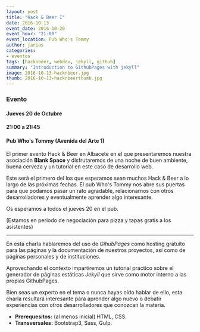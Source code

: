 ```yaml
---
layout: post
title: "Hack & Beer I"
date: 2016-10-13
event_date: 2016-10-20
event_hour: "21:00"
event_location: Pub Who's Tommy
author: jarias
categories:
- eventos
tags: [hacknbeer, webdev, jekyll, github]
summary: "Introduction to GithubPages with jekyll"
image: 2016-10-13-hacknbeer.jpg
thumb: 2016-10-13-hacknbeerthumb.jpg
---
```


### Evento

#### Jueves 20 de Octubre
#### 21:00 a 21:45
#### Pub Who's Tommy (Avenida del Arte 1)

El primer evento Hack & Beer en Albacete en el que presentaremos nuestra asociación
**Blank Space** y disfrutaremos de una noche de buen ambiente, buena cerveza y un
tutorial en este caso de desarrollo web.

Este será el primero del los que esperamos sean muchos Hack & Beer a lo largo de
las próximas fechas. El pub Who's Tommy nos abre sus puertas para que podamos
pasar un rato agradable, relacionarnos con otros desarrolladores y eventualmente
aprender algo interesante.

Os esperamos a todos el jueves 20 en el pub.

(Estamos en periodo de negociación para pizza y tapas gratis a los asistentes)

------------------------

En esta charla hablaremos del uso de *GihubPages* como hosting gratuito para las páginas
y la documentación de nuestros proyectos, así como de páginas personales y de instituciones.

Aprovechando el contexto impartiremos un tutorial práctico sobre el generador de páginas
estáticas *Jekyll* que sirve como motor interno a las propias GithubPages.

Bien seas un experto en el tema o nunca hayas oído hablar de ello, esta charla resultará
interesante para aprender algo nuevo o debatir experiencias con otros desarrolladores
que conozcan la materia.

* **Prerequesitos:** (al menos inicial) HTML, CSS.
* **Transversales:** Bootstrap3, Sass, Gulp.
